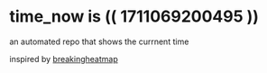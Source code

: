 # time_now is (( 1711069200495 ))

an automated repo that shows the currnent time

inspired by [breakingheatmap](https://github.com/breakingheatmap/breakingheatmap)